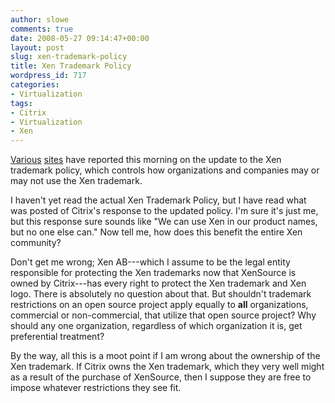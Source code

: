 ```yaml
---
author: slowe
comments: true
date: 2008-05-27 09:14:47+00:00
layout: post
slug: xen-trademark-policy
title: Xen Trademark Policy
wordpress_id: 717
categories:
- Virtualization
tags:
- Citrix
- Virtualization
- Xen
---
```


[Various](http://vmblog.com/archive/2008/05/27/an-update-to-the-xen-trademark-policy.aspx) [sites](http://www.virtualization.info/2008/05/citrix-to-update-xen-trademark-policy.html) have reported this morning on the update to the Xen trademark policy, which controls how organizations and companies may or may not use the Xen trademark.

I haven't yet read the actual Xen Trademark Policy, but I have read what was posted of Citrix's response to the updated policy. I'm sure it's just me, but this response sure sounds like "We can use Xen in our product names, but no one else can." Now tell me, how does this benefit the entire Xen community?

Don't get me wrong; Xen AB---which I assume to be the legal entity responsible for protecting the Xen trademarks now that XenSource is owned by Citrix---has every right to protect the Xen trademark and Xen logo. There is absolutely no question about that. But shouldn't trademark restrictions on an open source project apply equally to **all** organizations, commercial or non-commercial, that utilize that open source project? Why should any one organization, regardless of which organization it is, get preferential treatment?

By the way, all this is a moot point if I am wrong about the ownership of the Xen trademark. If Citrix owns the Xen trademark, which they very well might as a result of the purchase of XenSource, then I suppose they are free to impose whatever restrictions they see fit.
